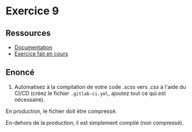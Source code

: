 # Exercice 9

## Ressources

- [Documentation]() 
- [Exercice fait en cours](https://github.com/2022-11-28-POE-FRONTEND-M2I/GIT/blob/main/1-exercices/corrections/exercice7/.gitlab-ci.yml)

## Enoncé

1. Automatisez à la compilation de votre code *.scss* vers *.css* à l'aide du CI/CD (créez le fichier `.gitlab-ci.yml`, ajoutez tout ce qui est nécessaire).

En production, le fichier doit être compressé.

En-dehors de la production, il est simplement compilé (non compressé).